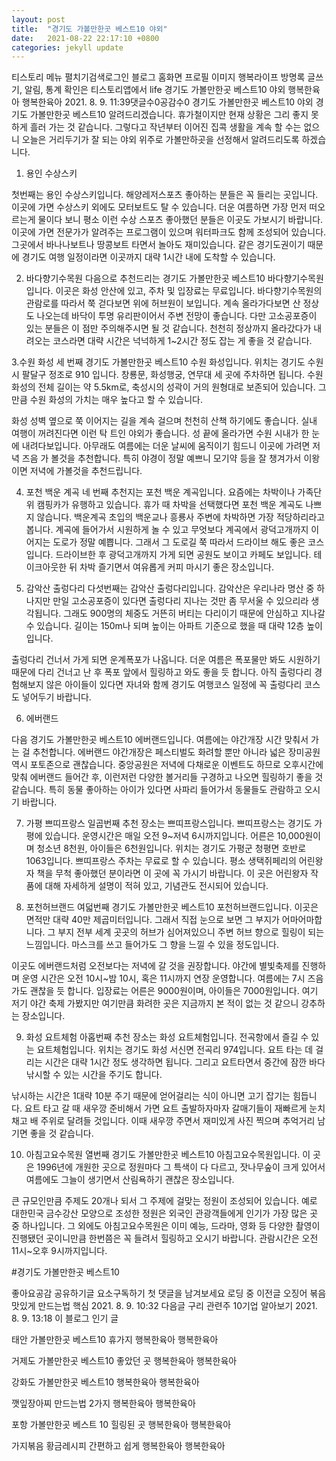 ```yaml
---
layout: post
title:  "경기도 가볼만한곳 베스트10 야외"
date:   2021-08-22 22:17:10 +0800
categories: jekyll update
---
```

티스토리 메뉴 펼치기검색로그인
블로그 홈화면
프로필 이미지
행복라이프
방명록
글쓰기, 알림, 통계 확인은 티스토리앱에서
life
경기도 가볼만한곳 베스트10 야외
행복한육아 행복한육아
2021. 8. 9. 11:39댓글수0공감수0
경기도 가볼만한곳 베스트10 야외
경기도 가볼만한곳 베스트10 알려드리겠습니다. 휴가철이지만 현재 상황은 그리 좋지 못하게 흘러 가는 것 같습니다. 그렇다고 작년부터 이어진 집콕 생활을 계속 할 수는 없으니 오늘은 거리두기가 잘 되는 야외 위주로 가볼만하곳을 선정해서 알려드리도록 하겠습니다.

1. 용인 수상스키



첫번째는 용인 수상스키입니다. 해양레저스포츠 좋아하는 분들은 꼭 들리는 곳입니다. 이곳에 가면 수상스키 외에도 모터보트도 탈 수 있습니다. 더운 여름하면 가장 먼저 떠오르는게 물이다 보니 평소 이런 수상 스포츠 좋아했던 분들은 이곳도 가보시기 바랍니다. 이곳에 가면 전문가가 알려주는 프로그램이 있으며 워터파크도 함께 조성되어 있습니다. 그곳에서 바나나보트나 땅콩보트 타면서 놀아도 재미있습니다. 같은 경기도권이기 때문에 경기도 여행 일정이라면 이곳까지 대략 1시간 내에 도착할 수 있습니다.

2. 바다향기수목원
다음으로 추천드리는 경기도 가볼만한곳 베스트10 바다향기수목원입니다. 이곳은 화성 안산에 있고, 주차 및 입장료는 무료입니다. 바다향기수목원의 관람로를 따라서 쭉 걷다보면 위에 허브원이 보입니다. 계속 올라가다보면 산 정상도 나오는데 바닥이 투명 유리판이어서 주변 전망이 좋습니다. 다만 고소공포증이 있는 분들은 이 점만 주의해주시면 될 것 같습니다. 천천히 정상까지 올라갔다가 내려오는 코스라면 대략 시간은 넉넉하게 1~2시간 정도 잡는 게 좋을 것 같습니다.




3.수원 화성
세 번째 경기도 가볼만한곳 베스트10 수원 화성입니다. 위치는 경기도 수원시 팔달구 정조로 910 입니다. 창룡문, 화성행궁, 연무대 세 곳에 주차하면 됩니다. 수원 화성의 전체 길이는 약 5.5km로, 축성시의 성곽이 거의 원형대로 보존되어 있습니다. 그만큼 수원 화성의 가치는 매우 높다고 할 수 있습니다.




화성 성벽 옆으로 쭉 이어지는 길을 계속 걸으며 천천히 산책 하기에도 좋습니다. 실내 여행이 꺼려진다면 이런 탁 트인 야외가 좋습니다. 성 끝에 올라가면 수원 시내가 한 눈에 내려다보입니다. 아무래도 여름에는 더운 날씨에 움직이기 힘드니 이곳에 가려면 저녁 즈음 가 볼것을 추천합니다. 특히 야경이 정말 예쁘니 모기약 등을 잘 챙겨가서 이왕이면 저녁에 가볼것을 추천드립니다.

4. 포천 백운 계곡
네 번째 추천지는 포천 백운 계곡입니다. 요즘에는 차박이나 가족단위 캠핑카가 유행하고 있습니다. 휴가 때 차박을 선택했다면 포천 백운 계곡도 나쁘지 않습니다. 백운계곡 초입의 백운교나 흥룡사 주변에 차박하면 가장 적당하리라고 봅니다. 계곡에 들어가서 시원하게 놀 수 있고 무엇보다 계곡에서 광덕고개까지 이어지는 도로가 정말 예쁩니다. 그래서 그 도로길 쭉 따라서 드라이브 해도 좋은 코스입니다. 드라이브한 후 광덕고개까지 가게 되면 공원도 보이고 카페도 보입니다. 테이크아웃한 뒤 차박 즐기면서 여유롭게 커피 마시기 좋은 장소입니다.




5. 감악산 출렁다리
다섯번째는 감악산 출렁다리입니다. 감악산은 우리나라 명산 중 하나지만 만일 고소공포증이 있다면 출렁다리 지나는 것만 좀 무서울 수 있으리라 생각됩니다. 그래도 900명의 체중도 거뜬히 버티는 다리이기 때문에 안심하고 지나갈 수 있습니다. 길이는 150m나 되며 높이는 아파트 기준으로 했을 때 대략 12층 높이입니다.




출렁다리 건너서 가게 되면 운계폭포가 나옵니다. 더운 여름은 폭포물만 봐도 시원하기 때문에 다리 건너고 난 후 폭포 앞에서 힐링하고 와도 좋을 듯 합니다. 아직 출렁다리 경험해보지 않은 아이들이 있다면 자녀와 함께 경기도 여행코스 일정에 꼭 출렁다리 코스도 넣어두기 바랍니다.

6. 에버랜드



다음 경기도 가볼만한곳 베스트10 에버랜드입니다. 여름에는 야간개장 시간 맞춰서 가는 걸 추천합니다. 에버랜드 야간개장은 페스티벌도 화려할 뿐만 아니라 넓은 장미공원 역시 포토존으로 괜찮습니다. 중앙공원은 저녁에 다채로운 이벤트도 하므로 오후시간에 맞춰 에버랜드 들어간 후, 이런저런 다양한 볼거리들 구경하고 나오면 힐링하기 좋을 것 같습니다. 특히 동물 좋아하는 아이가 있다면 사파리 들어가서 동물들도 관람하고 오시기 바랍니다.

7. 가평 쁘띠프랑스
일곱번째 추천 장소는 쁘띠프랑스입니다. 쁘띠프랑스는 경기도 가평에 있습니다. 운영시간은 매일 오전 9~저녁 6시까지입니다. 어른은 10,000원이며 청소년 8천원, 아이들은 6천원입니다. 위치는 경기도 가평군 청평면 호반로 1063입니다. 쁘띠프랑스 주차는 무료로 할 수 있습니다. 평소 생택쥐페리의 어린왕자 책을 무척 좋아했던 분이라면 이 곳에 꼭 가시기 바랍니다. 이 곳은 어린왕자 작품에 대해 자세하게 설명이 적혀 있고, 기념관도 전시되어 있습니다.




8. 포천허브랜드
여덟번째 경기도 가볼만한곳 베스트10 포천허브랜드입니다. 이곳은 면적만 대략 40만 제곱미터입니다. 그래서 직접 눈으로 보면 그 부지가 어마어마합니다. 그 부지 전부 세계 곳곳의 허브가 심어져있으니 주변 허브 향으로 힐링이 되는 느낌입니다. 마스크를 쓰고 들어가도 그 향을 느낄 수 있을 정도입니다.




이곳도 에버랜드처럼 오전보다는 저녁에 갈 것을 권장합니다. 야간에 별빛축제를 진행하며 운영 시간은 오전 10시~밤 10시, 혹은 11시까지 연장 운영합니다. 여름에는 7시 즈음 가도 괜찮을 듯 합니다. 입장료는 어른은 9000원이며, 아이들은 7000원입니다. 여기 저기 야간 축제 가봤지만 여기만큼 화려한 곳은 지금까지 본 적이 없는 것 같으니 강추하는 장소입니다.

9. 화성 요트체험
아홉번째 추천 장소는 화성 요트체험입니다. 전곡항에서 즐길 수 있는 요트체험입니다. 위치는 경기도 화성 서신면 전곡리 974입니다. 요트 타는 데 걸리는 시간은 대략 1시간 정도 생각하면 됩니다. 그리고 요트타면서 중간에 잠깐 바다낚시할 수 있는 시간을 주기도 합니다.




낚시하는 시간은 1대략 10분 주기 때문에 얻어걸리는 식이 아니면 고기 잡기는 힘듭니다. 요트 타고 갈 때 새우깡 준비해서 가면 요트 출발하자마자 갈매기들이 재빠르게 눈치채고 배 주위로 달려들 것입니다. 이때 새우깡 주면서 재미있게 사진 찍으며 추억거리 남기면 좋을 것 같습니다.

10. 아침고요수목원
열번째 경기도 가볼만한곳 베스트10 아침고요수목원입니다. 이 곳은 1996년에 개원한 곳으로 정원마다 그 특색이 다 다르고, 잣나무숲이 크게 있어서 여름에도 그늘이 생기면서 산림욕하기 괜찮은 장소입니다.




큰 규모인만큼 주제도 20개나 되서 그 주제에 걸맞는 정원이 조성되어 있습니다. 예로 대한민국 금수강산 모양으로 조성한 정원은 외국인 관광객들에게 인기가 가장 많은 곳 중 하나입니다. 그 외에도 아침고요수목원은 이미 예능, 드라마, 영화 등 다양한 촬영이 진행됐던 곳이니만큼 한번쯤은 꼭 들려서 힐링하고 오시기 바랍니다. 관람시간은 오전 11시~오후 9시까지입니다.

#경기도 가볼만한곳 베스트10

좋아요공감
공유하기글 요소구독하기
첫 댓글을 남겨보세요
로딩 중
이전글
오징어 볶음 맛있게 만드는법 핵심
2021. 8. 9. 10:32
다음글
구리 관련주 10기업 알아보기
2021. 8. 9. 13:18
이 블로그 인기 글

태안 가볼만한곳 베스트10 휴가지
행복한육아 행복한육아

거제도 가볼만한곳 베스트10 좋았던 곳
행복한육아 행복한육아

강화도 가볼만한곳 베스트10
행복한육아 행복한육아

깻잎장아찌 만드는법 2가지
행복한육아 행복한육아

포항 가볼만한곳 베스트 10 힐링된 곳
행복한육아 행복한육아

가지볶음 황금레시피 간편하고 쉽게
행복한육아 행복한육아